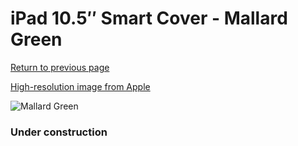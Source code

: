 # iPad 10.5″ Smart Cover - Mallard Green

[Return to previous page](/ipad_pro105)

[High-resolution image from Apple](https://store.storeimages.cdn-apple.com/8756/as-images.apple.com/is/MJM73?wid=4500&hei=4500&fmt=png)

<div style="width: 384px"><img src="/everypreview/MJM73.png" alt="Mallard Green"></div>

### Under construction
